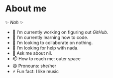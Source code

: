 # About me


✨ *Nah* ✨
- 🔭 I’m currently working on figuring out *GitHub*.
- 🌱 I’m currently learning how to code.
- 👯 I’m looking to collaborate on nothing.
- 🤔 I’m looking for help with nada.
- 💬 Ask me about nil.
- 📫 How to reach me: outer space
- 😄 Pronouns: she/her
- ⚡ Fun fact: I like music
